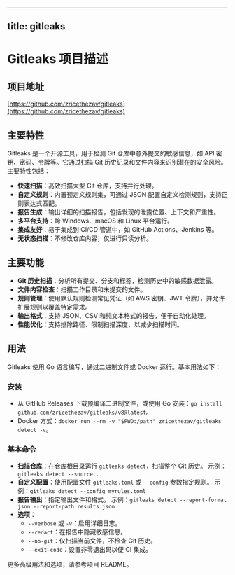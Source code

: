 
---
title: gitleaks
---

# Gitleaks 项目描述

## 项目地址
[https://github.com/zricethezav/gitleaks](https://github.com/zricethezav/gitleaks)

## 主要特性
Gitleaks 是一个开源工具，用于检测 Git 仓库中意外提交的敏感信息，如 API 密钥、密码、令牌等。它通过扫描 Git 历史记录和文件内容来识别潜在的安全风险。主要特性包括：
- **快速扫描**：高效扫描大型 Git 仓库，支持并行处理。
- **自定义规则**：内置预定义规则集，可通过 JSON 配置自定义检测规则，支持正则表达式匹配。
- **报告生成**：输出详细的扫描报告，包括发现的泄露位置、上下文和严重性。
- **多平台支持**：跨 Windows、macOS 和 Linux 平台运行。
- **集成友好**：易于集成到 CI/CD 管道中，如 GitHub Actions、Jenkins 等。
- **无状态扫描**：不修改仓库内容，仅进行只读分析。

## 主要功能
- **Git 历史扫描**：分析所有提交、分支和标签，检测历史中的敏感数据泄露。
- **文件内容检查**：扫描工作目录和未提交的文件。
- **规则管理**：使用默认规则检测常见凭证（如 AWS 密钥、JWT 令牌），并允许扩展规则以覆盖特定需求。
- **输出格式**：支持 JSON、CSV 和纯文本格式的报告，便于自动化处理。
- **性能优化**：支持排除路径、限制扫描深度，以减少扫描时间。

## 用法
Gitleaks 使用 Go 语言编写，通过二进制文件或 Docker 运行。基本用法如下：

### 安装
- 从 GitHub Releases 下载预编译二进制文件，或使用 Go 安装：`go install github.com/zricethezav/gitleaks/v8@latest`。
- Docker 方式：`docker run --rm -v "$PWD:/path" zricethezav/gitleaks detect -v`。

### 基本命令
- **扫描仓库**：在仓库根目录运行 `gitleaks detect`，扫描整个 Git 历史。
  示例：`gitleaks detect --source .`
- **自定义配置**：使用配置文件 `gitleaks.toml` 或 `--config` 参数指定规则。
  示例：`gitleaks detect --config myrules.toml`
- **报告输出**：指定输出文件和格式。
  示例：`gitleaks detect --report-format json --report-path results.json`
- **选项**：
  - `--verbose` 或 `-v`：启用详细日志。
  - `--redact`：在报告中隐藏敏感信息。
  - `--no-git`：仅扫描当前文件，不检查 Git 历史。
  - `--exit-code`：设置非零退出码以便 CI 集成。

更多高级用法和选项，请参考项目 README。